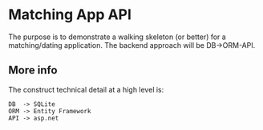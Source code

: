 # Matching App API

The purpose is to demonstrate a walking skeleton (or better) for a matching/dating application. The backend approach will be DB->ORM-API.

## More info

The construct technical detail at a high level is:

    DB  -> SQLite
    ORM -> Entity Framework
    API -> asp.net
